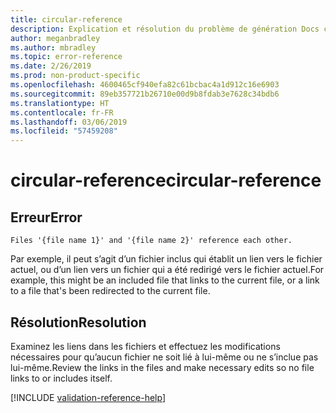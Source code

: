 ```yaml
---
title: circular-reference
description: Explication et résolution du problème de génération Docs circular-reference
author: meganbradley
ms.author: mbradley
ms.topic: error-reference
ms.date: 2/26/2019
ms.prod: non-product-specific
ms.openlocfilehash: 4600465cf940efa82c61bcbac4a1d912c16e6903
ms.sourcegitcommit: 89eb357721b26710e00d9b8fdab3e7628c34bdb6
ms.translationtype: HT
ms.contentlocale: fr-FR
ms.lasthandoff: 03/06/2019
ms.locfileid: "57459208"
---
```

# <a name="circular-reference"></a><span data-ttu-id="df4d1-103">circular-reference</span><span class="sxs-lookup"><span data-stu-id="df4d1-103">circular-reference</span></span>

## <a name="error"></a><span data-ttu-id="df4d1-104">Erreur</span><span class="sxs-lookup"><span data-stu-id="df4d1-104">Error</span></span>

`Files '{file name 1}' and '{file name 2}' reference each other.`

<span data-ttu-id="df4d1-105">Par exemple, il peut s’agit d’un fichier inclus qui établit un lien vers le fichier actuel, ou d’un lien vers un fichier qui a été redirigé vers le fichier actuel.</span><span class="sxs-lookup"><span data-stu-id="df4d1-105">For example, this might be an included file that links to the current file, or a link to a file that's been redirected to the current file.</span></span>

## <a name="resolution"></a><span data-ttu-id="df4d1-106">Résolution</span><span class="sxs-lookup"><span data-stu-id="df4d1-106">Resolution</span></span>

<span data-ttu-id="df4d1-107">Examinez les liens dans les fichiers et effectuez les modifications nécessaires pour qu’aucun fichier ne soit lié à lui-même ou ne s’inclue pas lui-même.</span><span class="sxs-lookup"><span data-stu-id="df4d1-107">Review the links in the files and make necessary edits so no file links to or includes itself.</span></span>

<!--make sure to add this file to your includes folder and verify the path-->
[!INCLUDE [validation-reference-help](includes/validation-reference-help.md)]
